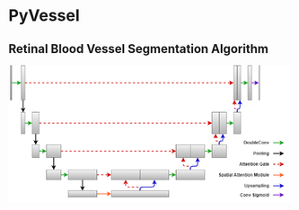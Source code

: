 # PyVessel
## Retinal Blood Vessel Segmentation Algorithm

![DARE U-NET](architectures/DAREUNET.png "DARE U-Net")